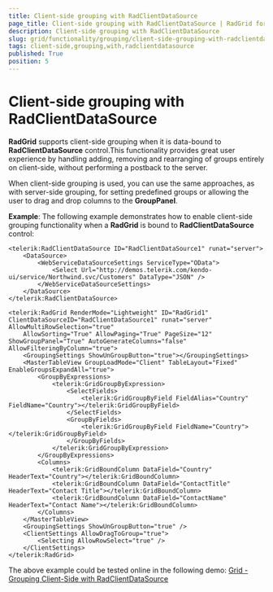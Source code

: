 ```yaml
---
title: Client-side grouping with RadClientDataSource
page_title: Client-side grouping with RadClientDataSource | RadGrid for ASP.NET AJAX Documentation
description: Client-side grouping with RadClientDataSource
slug: grid/functionality/grouping/client-side-grouping-with-radclientdatasource
tags: client-side,grouping,with,radclientdatasource
published: True
position: 5
---
```


# Client-side grouping with RadClientDataSource



**RadGrid** supports client-side grouping when it is data-bound to **RadClientDataSource** control.This functionality provides great user experience by handling adding, removing and rearranging of groups entirely on client-side, without performing a postback to the server.

When client-side grouping is used, you can use the same approaches, as with server-side grouping, for setting predefined groups or	allowing the user to drag and drop columns to the **GroupPanel**.

**Example**: The following example demonstrates how to enable client-side grouping functionality when a **RadGrid** is bound to **RadClientDataSource** control:

````ASP.NET
<telerik:RadClientDataSource ID="RadClientDataSource1" runat="server">
	<DataSource>
		<WebServiceDataSourceSettings ServiceType="OData">
			<Select Url="http://demos.telerik.com/kendo-ui/service/Northwind.svc/Customers" DataType="JSON" />
		</WebServiceDataSourceSettings>
	</DataSource>
</telerik:RadClientDataSource>
        
<telerik:RadGrid RenderMode="Lightweight" ID="RadGrid1" ClientDataSourceID="RadClientDataSource1" runat="server" AllowMultiRowSelection="true"
	AllowSorting="True" AllowPaging="True" PageSize="12" ShowGroupPanel="True" AutoGenerateColumns="false" AllowFilteringByColumn="true">
	<GroupingSettings ShowUnGroupButton="true"></GroupingSettings>
	<MasterTableView GroupLoadMode="Client" TableLayout="Fixed" EnableGroupsExpandAll="true">
		<GroupByExpressions>
			<telerik:GridGroupByExpression>
				<SelectFields>
					<telerik:GridGroupByField FieldAlias="Country" FieldName="Country"></telerik:GridGroupByField>
				</SelectFields>
				<GroupByFields>
					<telerik:GridGroupByField FieldName="Country"></telerik:GridGroupByField>
				</GroupByFields>
			</telerik:GridGroupByExpression>
		</GroupByExpressions>
		<Columns>
			<telerik:GridBoundColumn DataField="Country" HeaderText="Country"></telerik:GridBoundColumn>
			<telerik:GridBoundColumn DataField="ContactTitle" HeaderText="Contact Title"></telerik:GridBoundColumn>
			<telerik:GridBoundColumn DataField="ContactName" HeaderText="Contact Name"></telerik:GridBoundColumn>
		</Columns>
	</MasterTableView>
	<GroupingSettings ShowUnGroupButton="true" />
	<ClientSettings AllowDragToGroup="true">
		<Selecting AllowRowSelect="true" />
	</ClientSettings>
</telerik:RadGrid>
````



The above example could be tested online in the following demo: [Grid - Grouping Client-Side with RadClientDataSource](http://demos.telerik.com/aspnet-ajax/Grid/Examples/functionality/grouping/clientdatasource-grouping/defaultcs.aspx)
